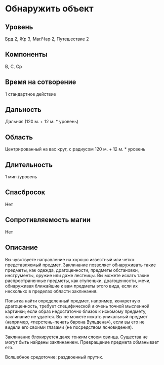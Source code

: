 # Обнаружить объект

## Уровень
Брд 2, Жр 3, Маг/Чар 2, Путешествие 2
## Компоненты
В, С, Ср
## Время на сотворение
1 стандартное действие
## Дальность
Дальняя (120 м. + 12 м. * уровень)
## Область
Центрированный на вас круг, с радиусом 120 м. + 12 м. * уровень
## Длительность
1 мин./уровень
## Спасбросок
Нет
## Сопротивляемость магии
Нет
## Описание
Вы чувствуете направление на хорошо известный или четко представляемый предмет. Заклинание позволяет обнаруживать такие предметы, как одежда, драгоценности, предметы обстановки, инструменты, оружие или даже лестницы. Вы можете искать такие распространенные предметы, как ступеньки, драгоценности, мечи, обнаруживая ближайшие к вам предметы этого вида, если их несколько в пределах области заклинания.

Попытка найти определенный предмет, например, конкретную драгоценность, требует специфической и очень точной мысленной картинки; если образ недостаточно близок к искомому предмету, заклинание не удается. Вы не можете искать уникальный предмет (например, «перстень-печать барона Вульдена»), если вы его не видели его своими глазами (не посредством ясновидения).

Заклинание блокируется даже тонким слоем свинца. Существа не могут быть найдены заклинанием. Превращение предмета обманывает его.

Волшебное средоточие: раздвоенный прутик.